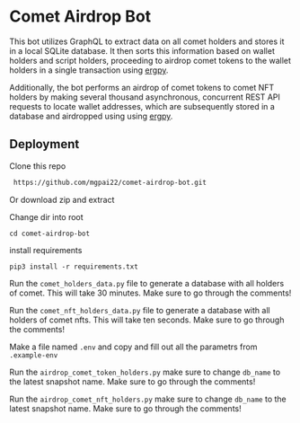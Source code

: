 
# Comet Airdrop Bot

This bot utilizes GraphQL to extract data on all comet holders and stores it in a local SQLite database. It then sorts this information based on wallet holders and script holders, proceeding to airdrop comet tokens to the wallet holders in a single transaction using [ergpy](https://github.com/mgpai22/ergpy). 


Additionally, the bot performs an airdrop of comet tokens to comet NFT holders by making several thousand asynchronous, concurrent REST API requests to locate wallet addresses, which are subsequently stored in a database and airdropped using using [ergpy](https://github.com/mgpai22/ergpy). 




## Deployment

Clone this repo

```bash
 https://github.com/mgpai22/comet-airdrop-bot.git
```
Or download zip and extract

Change dir into root

```
cd comet-airdrop-bot
```

install requirements

```
pip3 install -r requirements.txt

```

Run the `comet_holders_data.py` file to generate a database with all holders of comet. This will take 30 minutes. Make sure to go through the comments!

Run the `comet_nft_holders_data.py` file to generate a database with all holders of comet nfts. This will take ten seconds. Make sure to go through the comments!

Make a file named `.env` and copy and fill out all the parametrs from `.example-env`

Run the `airdrop_comet_token_holders.py` make sure to change `db_name` to the latest snapshot name. Make sure to go through the comments!

Run the `airdrop_comet_nft_holders.py` make sure to change `db_name` to the latest snapshot name. Make sure to go through the comments!